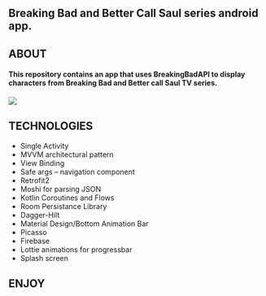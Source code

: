 ## **Breaking Bad and Better Call Saul series android app.** 


## ABOUT
#### This repository contains an app that uses BreakingBadAPI to display characters from Breaking Bad and Better call Saul TV series.  </br>

![](/BrBaAnimation.gif)

## TECHNOLOGIES <br/>

-	Single Activity
-	MVVM architectural pattern
-	View Binding
-	Safe args – navigation component
-	Retrofit2
-	Moshi for parsing JSON
-	Kotlin Coroutines and Flows
-	Room Persistance Library
-	Dagger-Hilt
-	Material Design/Bottom Animation Bar
-	Picasso
-	Firebase	
-	Lottie animations for progressbar
-	Splash screen


## ENJOY
